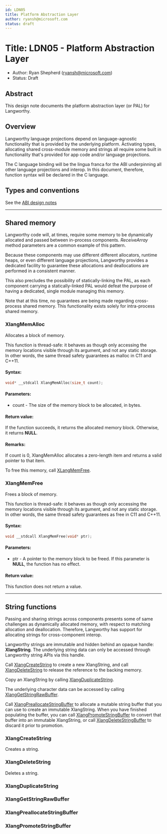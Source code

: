 ```yaml
---
id: LDN05
title: Platform Abstraction Layer
author: ryansh@microsoft.com
status: draft
---
```


# Title: ​LDN05 - Platform Abstraction Layer
* Author: Ryan Shepherd (ryansh@microsoft.com)
* Status: Draft

## Abstract

This design note documents the platform abstraction layer (or PAL) for Langworthy.

Overview
--------
Langworthy language projections depend on language-agnostic functionality that is provided by the underlying platform. Activating types, allocating shared cross-module memory and strings all require some built in functionality that's provided for app code and/or language projections.

The C language binding will be the lingua franca for the ABI underpinning all other language projections and interop.
In this document, therefore, function syntax will be declared in the C language.

Types and conventions
--------
See the [ABI design notes](LDN06%20-%20Application%20Binary%20Interface.md)

--------
Shared memory
--------
Langworthy code will, at times, require some memory to be dynamically allocated and passed between in-process components. *ReceiveArray* method parameters are a common example of this pattern.

Because these components may use different different allocators, runtime heaps, or even different language projections, Langworthy provides a dedicated facility to guarantee these allocations and deallocations are performed in a consistent manner.

This also precludes the possibility of statically-linking the PAL, as each component carrying a statically-linked PAL would defeat the purpose of having a dedicated, single module managing this memory.

Note that at this time, no guarantees are being made regarding cross-process shared memory. This functionality exists solely for intra-process shared memory.

### XlangMemAlloc
Allocates a block of memory.

This function is thread-safe: it behaves as though only accessing the memory locations visible through its argument, and not any static storage. In other words, the same thread safety guarantees as malloc in C11 and C++11.
#### Syntax:
```C
void* __stdcall XlangMemAlloc(size_t count);
```
#### Parameters:
* count - The size of the memory block to be allocated, in bytes.
#### Return value:
If the function succeeds, it returns the allocated memory block. Otherwise, it returns **NULL**.
#### Remarks:
If count is 0, XlangMemAlloc allocates a zero-length item and returns a valid pointer to that item.

To free this memory, call [XLangMemFree](#xlangmemfree).

### XlangMemFree
Frees a block of memory.

This function is thread-safe: it behaves as though only accessing the memory locations visible through its argument, and not any static storage. In other words, the same thread safety guarantees as free in C11 and C++11.
#### Syntax:
```C
void __stdcall XlangMemFree(void* ptr);
```
#### Parameters:
* ptr - A pointer to the memory block to be freed. If this parameter is **NULL**, the function has no effect.
#### Return value:
This function does not return a value.

--------
String functions
--------
Passing and sharing strings across components presents some of same challenges as dynamically allocated memory, with respect to matching allocation and deallocation.
Therefore, Langworthy has support for allocating strings for cross-component interop.

Langworthy strings are immutable and hidden behind an opaque handle: **XlangString**. The underlying string data can only be accessed through Langworthy string APIs via this handle.

Call [XlangCreateString](#xlangcreatestring) to create a new XlangString, and call [XlangDeleteString](#xlangdeletestring) to release the reference to the backing memory.

Copy an XlangString by calling [XlangDuplicateString](#xlangduplicatestring).

The underlying character data can be accessed by calling [XlangGetStringRawBuffer](#xlanggetstringrawbuffer).

Call [XlangPreallocateStringBuffer](#xlangpreallocatestringbuffer) to allocate a mutable string buffer that you can use to create an immutable XlangString.
When you have finished populating the buffer, you can call [XlangPromoteStringBuffer](#xlangpromotestringbuffer) to convert that buffer into an immutable XlangString, or call [XlangDeleteStringBuffer](#xlangdeletestringbuffer) to discard it prior to promotion.

### XlangCreateString
Creates a string.

### XlangDeleteString
Deletes a string.

### XlangDuplicateString

### XlangGetStringRawBuffer

### XlangPreallocateStringBuffer

### XlangPromoteStringBuffer

